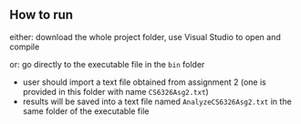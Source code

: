 ## How to run
either:
download the whole project folder, use Visual Studio to open and compile

or:
go directly to the  executable file in the `bin` folder

- user should import a text file obtained from assignment 2 (one is provided in this folder with name `CS6326Asg2.txt`)
- results will be saved into a text file named `AnalyzeCS6326Asg2.txt` in the same folder of the executable file
